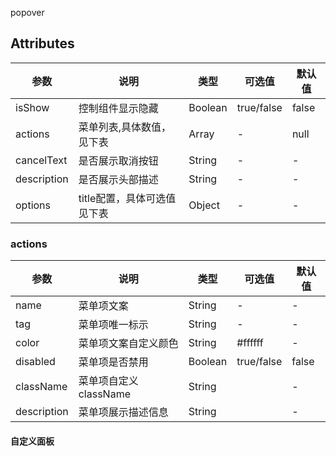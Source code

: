 popover
## Attributes
|  参数 | 说明 | 类型  | 可选值  | 默认值  |
| ------------ | ------------ | ------------ | ------------ | ------------ |
|isShow|控制组件显示隐藏|Boolean|true/false|false|
|actions|菜单列表,具体数值，见下表|Array| - |null|
|cancelText|是否展示取消按钮|String| - |-|
|description|是否展示头部描述|String| - |-|
|options|title配置，具体可选值见下表|Object| - |-|

### actions
|  参数 | 说明 | 类型  | 可选值  | 默认值  |
| ------------ | ------------ | ------------ | ------------ | ------------ |
|name| 菜单项文案 |String|-|-|
|tag| 菜单项唯一标示 |String|-|-|
|color| 菜单项文案自定义颜色 |String|#ffffff|-|
|disabled| 菜单项是否禁用 |Boolean|true/false|false|
|className| 菜单项自定义className |String||-|
|description| 菜单项展示描述信息 |String||-|
#### 自定义面板